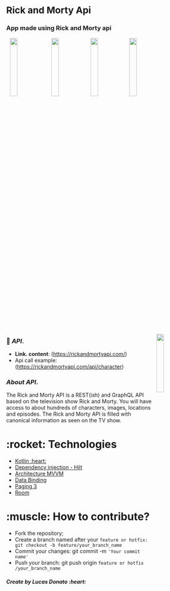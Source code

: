 ### **<h2>Rick and Morty Api</h2>**

### **App made using Rick and Morty api**

<img src="https://user-images.githubusercontent.com/47648982/156233229-197b6f4c-c77d-4165-b870-4cbe9a20df67.png" width="20%" hspace="10" style="max-width:40%;"/><img src="https://user-images.githubusercontent.com/47648982/157291792-cda20d97-67bc-47f8-8137-7d01d61247c3.png" width="20%" style="max-width:40%;"/> <img src="https://user-images.githubusercontent.com/47648982/157270516-69031482-0eb3-4e53-ac56-22b2efecb2cc.png" width="20%" style="max-width:40%;"/> <img src="https://user-images.githubusercontent.com/47648982/157270520-f4bcb2ef-3676-4b53-8261-005d835cc3de.png" width="20%" style="max-width:40%;"/> 

<p><a target="_blank" rel="noopener noreferrer" href="https://user-images.githubusercontent.com/47648982/156235694-a701762f-21fb-4e61-aa4b-03c18bb476ab.gif"><img src="https://user-images.githubusercontent.com/47648982/156235694-a701762f-21fb-4e61-aa4b-03c18bb476ab.gif" align="right" width="20%" style="max-width:100%;"></a></p>


### :page_with_curl: *API*.  
- **Link. content**: (https://rickandmortyapi.com/)
- Api call example: (https://rickandmortyapi.com/api/character) 

### *About API*. 
<p>The Rick and Morty API is a REST(ish) and GraphQL API based on the television show Rick and Morty. You will have access to about hundreds of characters, images, locations and episodes. The Rick and Morty API is filled with canonical information as seen on the TV show.</p>

<h1>:rocket: Technologies</h1>  

<ul>
  <li><a href="https://developer.android.com/kotlin?hl=pt" rel="nofollow"> Kotlin :heart: </a></li>
  <li><a href="https://developer.android.com/training/dependency-injection/hilt-android" rel="nofollow">Dependency injection - Hilt</a></li>
  <li><a href="https://developer.android.com/jetpack/guide?hl=pt-br" rel="nofollow">Architecture MVVM</a></li>
  <li><a href="https://developer.android.com/topic/libraries/data-binding?hl=pt-br" rel="nofollow">Data Binding</a></li>
  <li><a href="https://developer.android.com/topic/libraries/architecture/paging/v3-overview" rel="nofollow">Paging 3</a></li>
   <li><a href="https://developer.android.com/jetpack/androidx/releases/room?gclid=CjwKCAiApfeQBhAUEiwA7K_UH253BmKeDQkViN8W4DcKXAsO7TsEilxpbkSb8ZUw0yGsq5aDkc6e1RoCXCYQAvD_BwE&gclsrc=aw.ds" rel="nofollow">Room</a></li>
</ul>


<h1>:muscle: How to contribute?</h1>

<ul>
<li>Fork the repository;</li>
<li>Create a branch named after your <code>feature or hotfix: git checkout -b feature/your_branch_name</code></li>
 <li>Commit your changes: git commit -m <code>'Your commit name'</code></li>
 <li>Push your branch: git push origin <code>feature or hotfix /your_branch_name</code></li>
</ul>

<h5>Create by Lucas Donato :heart:</h5>
